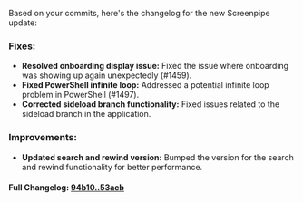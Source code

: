 Based on your commits, here's the changelog for the new Screenpipe update:

### **Fixes:**
- **Resolved onboarding display issue:** Fixed the issue where onboarding was showing up again unexpectedly (#1459).
- **Fixed PowerShell infinite loop:** Addressed a potential infinite loop problem in PowerShell (#1497).
- **Corrected sideload branch functionality:** Fixed issues related to the sideload branch in the application.

### **Improvements:**
- **Updated search and rewind version:** Bumped the version for the search and rewind functionality for better performance.

#### **Full Changelog:** [94b10..53acb](https://github.com/mediar-ai/screenpipe/compare/94b10..53acb)

